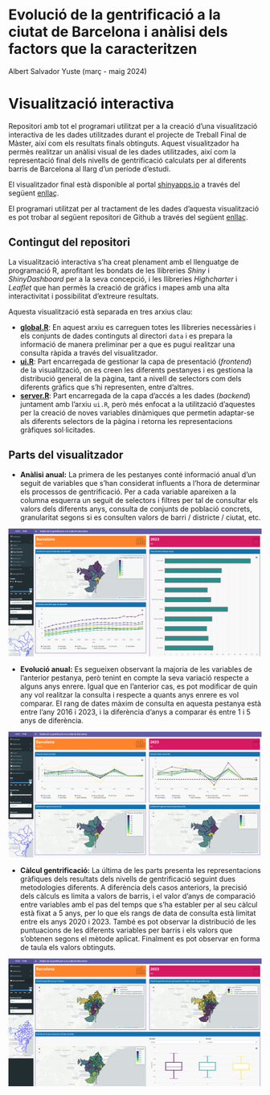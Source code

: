 Evolució de la gentrificació a la ciutat de Barcelona i anàlisi dels
factors que la caracteritzen
================
Albert Salvador Yuste
(març - maig 2024)

# Visualització interactiva

Repositori amb tot el programari utilitzat per a la creació d’una
visualització interactiva de les dades utilitzades durant el projecte de
Treball Final de Màster, així com els resultats finals obtinguts. Aquest
visualitzador ha permès realitzar un anàlisi visual de les dades
utilitzades, així com la representació final dels nivells de
gentrificació calculats per al diferents barris de Barcelona al llarg
d’un període d’estudi.

El visualitzador final està disponible al portal
[shinyapps.io](https://www.shinyapps.io) a través del següent
[enllaç](https://asyuste.shinyapps.io/uoc_tfm_shiny/).

El programari utilitzat per al tractament de les dades d’aquesta
visualització es pot trobar al següent repositori de Github a través del
següent [enllaç](https://github.com/ASYuste/TFM_UOC_Gentrificacio).

## Contingut del repositori

La visualització interactiva s’ha creat plenament amb el llenguatge de
programació R, aprofitant les bondats de les llibreries *Shiny* i
*ShinyDashboard* per a la seva concepció, i les llibreries *Highcharter*
i *Leaflet* que han permès la creació de gràfics i mapes amb una alta
interactivitat i possibilitat d’extreure resultats.

Aquesta visualització està separada en tres arxius clau:

- **[global.R](https://github.com/ASYuste/TFM_UOC_Gentrificacio_Visualitzador/blob/main/global.R)**:
  En aquest arxiu es carreguen totes les llibreries necessàries i els
  conjunts de dades continguts al directori `data` i es prepara la
  informació de manera preliminar per a que es pugui realitzar una
  consulta ràpida a través del visualitzador.
- **[ui.R](https://github.com/ASYuste/TFM_UOC_Gentrificacio_Visualitzador/blob/main/ui.R)**:
  Part encarregada de gestionar la capa de presentació (*frontend*) de
  la visualització, on es creen les diferents pestanyes i es gestiona la
  distribució general de la pàgina, tant a nivell de selectors com dels
  diferents gràfics que s’hi representen, entre d’altres.
- **[server.R](https://github.com/ASYuste/TFM_UOC_Gentrificacio_Visualitzador/blob/main/server.R)**:
  Part encarregada de la capa d’accés a les dades (*backend*) juntament
  amb l’arxiu `ui.R`, però més enfocat a la utilització d’aquestes per
  la creació de noves variables dinàmiques que permetin adaptar-se als
  diferents selectors de la pàgina i retorna les representacions
  gràfiques sol·licitades.

## Parts del visualitzador

- **Anàlisi anual:** La primera de les pestanyes conté informació anual
  d’un seguit de variables que s’han considerat influents a l’hora de
  determinar els processos de gentrificació. Per a cada variable
  apareixen a la columna esquerra un seguit de selectors i filtres per
  tal de consultar els valors dels diferents anys, consulta de conjunts
  de població concrets, granularitat segons si es consulten valors de
  barri / districte / ciutat, etc.

![](www/visualitzador_analisi_anual.png)

- **Evolució anual:** Es segueixen observant la majoria de les variables
  de l’anterior pestanya, però tenint en compte la seva variació
  respecte a alguns anys enrere. Igual que en l’anterior cas, es pot
  modificar de quin any vol realitzar la consulta i respecte a quants
  anys enrere es vol comparar. El rang de dates màxim de consulta en
  aquesta pestanya està entre l’any 2016 i 2023, i la diferència d’anys
  a comparar és entre 1 i 5 anys de diferència.

![](www/visualitzador_variacio_anual.png)

- **Càlcul gentrificació:** La última de les parts presenta les
  representacions gràfiques dels resultats dels nivells de gentrificació
  seguint dues metodologies diferents. A diferència dels casos
  anteriors, la precisió dels càlculs es limita a valors de barris, i el
  valor d’anys de comparació entre variables amb el pas del temps que
  s’ha establer per al seu càlcul està fixat a 5 anys, per lo que els
  rangs de data de consulta està limitat entre els anys 2020 i 2023.
  També es pot observar la distribució de les puntuacions de les
  diferents variables per barris i els valors que s’obtenen segons el
  mètode aplicat. Finalment es pot observar en forma de taula els valors
  obtinguts.

![](www/visualitzador_gentrificacio.png)
